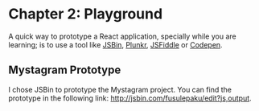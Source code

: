 # Chapter 2: Playground
A quick way to prototype a React application, specially while you are
learning; is to use a tool like
[JSBin](http://jsbin.com/),
[Plunkr](https://plnkr.co/),
[JSFiddle](https://jsfiddle.net/) or
[Codepen](http://codepen.io/).

## Mystagram Prototype
I chose JSBin to prototype the Mystagram project. You can find the prototype
in the following link: http://jsbin.com/fusulepaku/edit?js,output.
